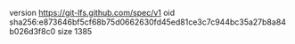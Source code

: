 version https://git-lfs.github.com/spec/v1
oid sha256:e873646bf5cf68b75d0662630fd45ed81ce3c7c944bc35a27b8a84b026d3f8c0
size 1385
